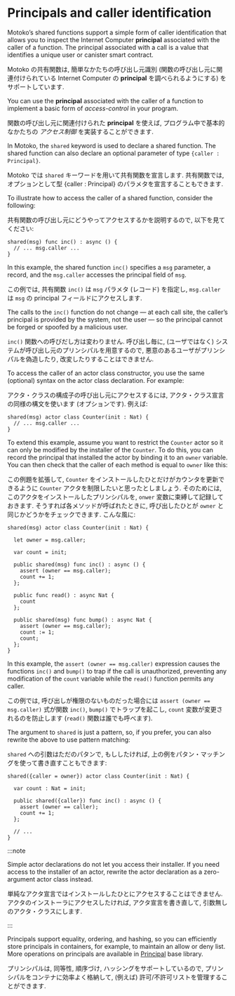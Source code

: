 # Principals and caller identification

Motoko’s shared functions support a simple form of caller identification that allows you to inspect the Internet Computer **principal** associated with the caller of a function. The principal associated with a call is a value that identifies a unique user or canister smart contract.

Motoko の共有関数は, 簡単なかたちの呼び出し元識別 (関数の呼び出し元に関連付けられている Internet Computer の **principal** を調べられるようにする) をサポートしています.

You can use the **principal** associated with the caller of a function to implement a basic form of *access-control* in your program.

関数の呼び出し元に関連付けられた **principal** を使えば, プログラム中で基本的なかたちの _アクセス制御_ を実装することができます.

In Motoko, the `shared` keyword is used to declare a shared function. The shared function can also declare an optional parameter of type `{caller : Principal}`.

Motoko では `shared` キーワードを用いて共有関数を宣言します. 共有関数では, オプションとして型 {caller : Principal} のパラメタを宣言することもできます.

To illustrate how to access the caller of a shared function, consider the following:

共有関数の呼び出し元にどうやってアクセスするかを説明するので, 以下を見てください:

``` motoko
shared(msg) func inc() : async () {
  // ... msg.caller ...
}
```

In this example, the shared function `inc()` specifies a `msg` parameter, a record, and the `msg.caller` accesses the principal field of `msg`.

この例では, 共有関数 `inc()` は `msg` パラメタ (レコード) を指定し, `msg.caller` は `msg` の principal フィールドにアクセスします.

The calls to the `inc()` function do not change — at each call site, the caller’s principal is provided by the system, not the user — so the principal cannot be forged or spoofed by a malicious user.

`inc()` 関数への呼びだし方は変わりません. 呼び出し毎に, (ユーザではなく) システムが呼び出し元のプリンシパルを用意するので, 悪意のあるユーザがプリンシパルを偽造したり, 改変したりすることはできません.

To access the caller of an actor class constructor, you use the same (optional) syntax on the actor class declaration. For example:

アクタ・クラスの構成子の呼び出し元にアクセスするには, アクタ・クラス宣言の同様の構文を使います (オプションです). 例えば:

``` motoko
shared(msg) actor class Counter(init : Nat) {
  // ... msg.caller ...
}
```

To extend this example, assume you want to restrict the `Counter` actor so it can only be modified by the installer of the `Counter`. To do this, you can record the principal that installed the actor by binding it to an `owner` variable. You can then check that the caller of each method is equal to `owner` like this:

この例題を拡張して, `Counter` をインストールしたひとだけがカウンタを更新できるように `Counter` アクタを制限したいと思ったとしましょう. そのためには, このアクタをインストールしたプリンシパルを, `onwer` 変数に束縛して記録しておきます. そうすれば各メソッドが呼ばれたときに, 呼び出したひとが `owner` と同じかどうかをチェックできます. こんな風に:

``` motoko
shared(msg) actor class Counter(init : Nat) {

  let owner = msg.caller;

  var count = init;

  public shared(msg) func inc() : async () {
    assert (owner == msg.caller);
    count += 1;
  };

  public func read() : async Nat {
    count
  };

  public shared(msg) func bump() : async Nat {
    assert (owner == msg.caller);
    count := 1;
    count;
  };
}
```

In this example, the `assert (owner == msg.caller)` expression causes the functions `inc()` and `bump()` to trap if the call is unauthorized, preventing any modification of the `count` variable while the `read()` function permits any caller.

この例では, 呼び出しが権限のないものだった場合には `assert (owner == msg.caller)` 式が関数 `inc()`, `bump()` でトラップを起こし, `count` 変数が変更されるのを防止します (`read()` 関数は誰でも呼べます).

The argument to `shared` is just a pattern, so, if you prefer, you can also rewrite the above to use pattern matching:

`shared` への引数はただのパタンで, もししたければ, 上の例をパタン・マッチングを使って書き直すこともできます:

``` motoko
shared({caller = owner}) actor class Counter(init : Nat) {

  var count : Nat = init;

  public shared({caller}) func inc() : async () {
    assert (owner == caller);
    count += 1;
  };

  // ...
}
```

:::note

Simple actor declarations do not let you access their installer. If you need access to the installer of an actor, rewrite the actor declaration as a zero-argument actor class instead.

単純なアクタ宣言ではインストールしたひとにアクセスすることはできません. アクタのインストーラにアクセスしたければ, アクタ宣言を書き直して, 引数無しのアクタ・クラスにします.

:::

Principals support equality, ordering, and hashing, so you can efficiently store principals in containers, for example, to maintain an allow or deny list. More operations on principals are available in [Principal](../../../../references/motoko-ref/principal) base library.

プリンシパルは, 同等性, 順序づけ, ハッシングをサポートしているので, プリンシパルをコンテナに効率よく格納して, (例えば) 許可/不許可リストを管理することができます.
